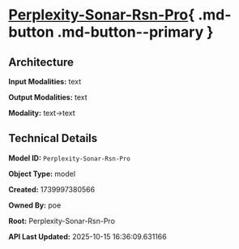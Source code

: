 # [Perplexity-Sonar-Rsn-Pro](https://poe.com/Perplexity-Sonar-Rsn-Pro){ .md-button .md-button--primary }

## Architecture

**Input Modalities:** text

**Output Modalities:** text

**Modality:** text->text


## Technical Details

**Model ID:** `Perplexity-Sonar-Rsn-Pro`

**Object Type:** model

**Created:** 1739997380566

**Owned By:** poe

**Root:** Perplexity-Sonar-Rsn-Pro

**API Last Updated:** 2025-10-15 16:36:09.631166
